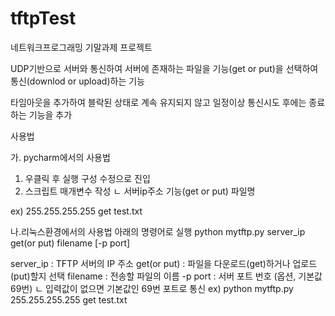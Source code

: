 # tftpTest

네트워크프로그래밍 기말과제 프로젝트

UDP기반으로 서버와 통신하여 서버에 존재하는 파일을 기능(get or put)을 선택하여 통신(downlod or upload)하는 기능

타임아웃을 추가하여 블락된 상태로 계속 유지되지 않고 일정이상 통신시도 후에는 종료하는 기능을 추가

사용법

가. pycharm에서의 사용법
1. 우클릭 후 실행 구성 수정으로 진입
2. 스크립트 매개변수 작성
   ㄴ 서버ip주소 기능(get or put) 파일명
   
ex) 255.255.255.255 get test.txt

나.리눅스환경에서의 사용법
아래의 명령어로 실행
python mytftp.py server_ip get(or put) filename [-p port]

server_ip : TFTP 서버의 IP 주소
get(or put) : 파일을 다운로드(get)하거나 업로드(put)할지 선택
filename : 전송할 파일의 이름
-p port : 서버 포트 번호 (옵션, 기본값 69번)
ㄴ 입력값이 없으면 기본값인 69번 포트로 통신
ex) python mytftp.py 255.255.255.255 get test.txt
